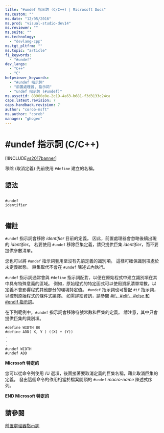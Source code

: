 ```yaml
---
title: "#undef 指示詞 (C/C++) | Microsoft Docs"
ms.custom: ""
ms.date: "12/05/2016"
ms.prod: "visual-studio-dev14"
ms.reviewer: ""
ms.suite: ""
ms.technology: 
  - "devlang-cpp"
ms.tgt_pltfrm: ""
ms.topic: "article"
f1_keywords: 
  - "#undef"
dev_langs: 
  - "C++"
  - "C"
helpviewer_keywords: 
  - "#undef 指示詞"
  - "前置處理器, 指示詞"
  - "undef 指示詞 (#undef)"
ms.assetid: 88900e0e-2c19-4a63-b681-f3d3133c24ca
caps.latest.revision: 7
caps.handback.revision: 7
author: "corob-msft"
ms.author: "corob"
manager: "ghogen"
---
```

# #undef 指示詞 (C/C++)
[!INCLUDE[vs2017banner](../assembler/inline/includes/vs2017banner.md)]

移除 \(取消定義\) 先前使用 `#define` 建立的名稱。  
  
## 語法  
  
```  
  
#undef   
identifier  
  
```  
  
## 備註  
 `#undef` 指示詞會移除 *identifier* 目前的定義。  因此，前置處理器會忽略後續出現的 *identifier*。  若要使用 `#undef` 移除巨集定義，請只提供巨集 *identifier*，而不要提供參數清單。  
  
 您也可以將 `#undef` 指示詞套用至沒有先前定義的識別項。  這樣可確保識別項處於未定義狀態。  巨集取代不會在 `#undef` 陳述式內執行。  
  
 `#undef` 指示詞通常會與 `#define` 指示詞配對，以便在原始程式中建立識別項在其中具有特殊意義的區域。  例如，原始程式的特定函式可以使用資訊清單常數，以定義不會影響程式其他部分的環境特定值。  `#undef` 指示詞也可搭配 `#if` 指示詞，以控制原始程式的條件式編譯。  如需詳細資訊，請參閱 [\#if、\#elif、\#else 和 \#endif 指示詞](../preprocessor/hash-if-hash-elif-hash-else-and-hash-endif-directives-c-cpp.md)。  
  
 在下列範例中，`#undef` 指示詞會移除符號常數和巨集的定義。  請注意，其中只會提供巨集的識別項。  
  
```  
#define WIDTH 80  
#define ADD( X, Y ) ((X) + (Y))  
.  
.  
.  
#undef WIDTH  
#undef ADD  
```  
  
 **Microsoft 特定的**  
  
 您可以從命令列使用 \/U 選項，後面接著要取消定義的巨集名稱，藉此取消巨集的定義。  發出這個命令的作用相當於檔案開頭的 `#undef` *macro\-name* 陳述式序列。  
  
 **END Microsoft 特定的**  
  
## 請參閱  
 [前置處理器指示詞](../preprocessor/preprocessor-directives.md)